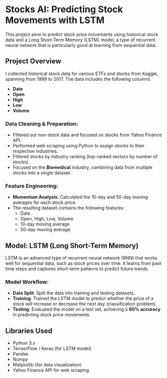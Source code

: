 # Stocks AI: Predicting Stock Movements with LSTM

This project aims to predict stock price movements using historical stock data and a Long Short-Term Memory (LSTM) model, a type of recurrent neural network that is particularly good at learning from sequential data.

## Project Overview

I collected historical stock data for various ETFs and stocks from Kaggle, spanning from 1999 to 2017. The data includes the following columns: 
- **Date**
- **Open**
- **High**
- **Low**
- **Volume**

### Data Cleaning & Preparation:
- Filtered out non-stock data and focused on stocks from Yahoo Finance API.
- Performed web scraping using Python to assign stocks to their respective industries.
- Filtered stocks by industry ranking (top-ranked sectors by number of stocks).
- Focused on the **Biomedical** industry, combining data from multiple stocks into a single dataset.

### Feature Engineering:
- **Momentum Analysis**: Calculated the 10-day and 50-day moving averages for each stock price.
- The resulting dataset contains the following features:
  - Date
  - Open, High, Low, Volume
  - 10-day moving average
  - 50-day moving average

## Model: LSTM (Long Short-Term Memory)
LSTM is an advanced type of recurrent neural network (RNN) that works well for sequential data, such as stock prices over time. It learns from past time steps and captures short-term patterns to predict future trends.

### Model Workflow:
- **Data Split**: Split the data into training and testing datasets.
- **Training**: Trained the LSTM model to predict whether the price of a stock will increase or decrease the next day (classification problem).
- **Testing**: Evaluated the model on a test set, achieving a **60% accuracy** in predicting stock price movements.

## Libraries Used

- Python 3.x
- TensorFlow / Keras (for LSTM model)
- Pandas
- Numpy
- Matplotlib (for data visualization)
- Yahoo Finance API for web scraping

